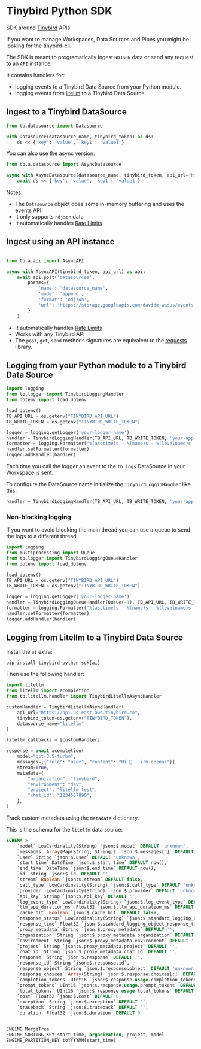# Tinybird Python SDK

SDK around [Tinybird](https://www.tinybird.co/) APIs.

If you want to manage Workspaces, Data Sources and Pipes you might be looking for the [tinybird-cli](https://pypi.org/project/tinybird-cli/).

The SDK is meant to programatically ingest `NDJSON` data or send any request to an `API` instance.

It contains handlers for:
- logging events to a Tinybird Data Source from your Python module.
- logging events from [litellm](https://www.litellm.ai/) to a Tinybird Data Source.

## Ingest to a Tinybird DataSource

```python
from tb.datasource import Datasource

with Datasource(datasource_name, tinybird_token) as ds:
    ds << {'key': 'value', 'key1': 'value1'}
```

You can also use the async version:

```python
from tb.a.datasource import AsyncDatasource

async with AsyncDatasource(datasource_name, tinybird_token, api_url='https://api.us-east.tinybird.co') as ds:
    await ds << {'key': 'value', 'key1': 'value1'}
```

Notes:
- The `Datasource` object does some in-memory buffering and uses the [events API](https://www.tinybird.co/docs/v2/get-data-in/events-api). 
- It only supports `ndjson` data
- It automatically handles [Rate Limits](https://www.tinybird.co/docs/get-started/plans/limits#ingestion-limits-api)

## Ingest using an API instance

```python

from tb.a.api import AsyncAPI

async with AsyncAPI(tinybird_token, api_url) as api:
    await api.post('datasources',
        params={
            'name': 'datasource_name',
            'mode': 'append',
            'format': 'ndjson',
            'url': 'https://storage.googleapis.com/davidm-wadus/events.ndjson',
        }
    )
```

- It automatically handles [Rate Limits](https://docs.tinybird.co/api-reference/api-reference.html#limits)
- Works with any Tinybird API
- The `post`, `get`, `send` methods signatures are equivalent to the [requests](https://docs.python-requests.org/en/latest/) library.

## Logging from your Python module to a Tinybird Data Source

```python
import logging
from tb.logger import TinybirdLoggingHandler
from dotenv import load_dotenv

load_dotenv()
TB_API_URL = os.getenv("TINYBIRD_API_URL")
TB_WRITE_TOKEN = os.getenv("TINYBIRD_WRITE_TOKEN")

logger = logging.getLogger('your-logger-name')
handler = TinybirdLoggingHandler(TB_API_URL, TB_WRITE_TOKEN, 'your-app-name')
formatter = logging.Formatter('%(asctime)s - %(name)s - %(levelname)s - %(message)s')
handler.setFormatter(formatter)
logger.addHandler(handler)
```

Each time you call the logger an event to the `tb_logs` DataSource in your Workspace is sent.

To configure the DataSource name initialize the `TinybirdLogginHandler` like this:

```python
handler = TinybirdLoggingHandler(TB_API_URL, TB_WRITE_TOKEN, 'your-app-name', ds_name="your_tb_ds_name")
```

### Non-blocking logging

If you want to avoid blocking the main thread you can use a queue to send the logs to a different thread.

```python
import logging
from multiprocessing import Queue
from tb.logger import TinybirdLoggingQueueHandler
from dotenv import load_dotenv

load_dotenv()
TB_API_URL = os.getenv("TINYBIRD_API_URL")
TB_WRITE_TOKEN = os.getenv("TINYBIRD_WRITE_TOKEN")

logger = logging.getLogger('your-logger-name')
handler = TinybirdLoggingQueueHandler(Queue(-1), TB_API_URL, TB_WRITE_TOKEN, 'your-app-name', ds_name="your_tb_ds_name")
formatter = logging.Formatter('%(asctime)s - %(name)s - %(levelname)s - %(message)s')
handler.setFormatter(formatter)
logger.addHandler(handler)
```

## Logging from Litellm to a Tinybird Data Source

Install the `ai` extra:

```
pip install tinybird-python-sdk[ai]
```

Then use the following handler:

```python
import litellm
from litellm import acompletion
from tb.litellm.handler import TinybirdLitellmAsyncHandler

customHandler = TinybirdLitellmAsyncHandler(
    api_url="https://api.us-east.aws.tinybird.co", 
    tinybird_token=os.getenv("TINYBIRD_TOKEN"), 
    datasource_name="litellm"
)

litellm.callbacks = [customHandler]

response = await acompletion(
    model="gpt-3.5-turbo", 
    messages=[{"role": "user", "content": "Hi 👋 - i'm openai"}],
    stream=True,
    metadata={
        "organization": "tinybird",
        "environment": "dev",
        "project": "litellm_test",
        "chat_id": "1234567890",
    },
)
```

Track custom metadata using the `metadata` dictionary.

This is the schema for the `litellm` data source:

```sql
SCHEMA >
    `model` LowCardinality(String) `json:$.model` DEFAULT 'unknown',
    `messages` Array(Map(String, String)) `json:$.messages[:]` DEFAULT [],
    `user` String `json:$.user` DEFAULT 'unknown',
    `start_time` DateTime `json:$.start_time` DEFAULT now(),
    `end_time` DateTime `json:$.end_time` DEFAULT now(),
    `id` String `json:$.id` DEFAULT '',
    `stream` Boolean `json:$.stream` DEFAULT false,
    `call_type` LowCardinality(String) `json:$.call_type` DEFAULT 'unknown',
    `provider` LowCardinality(String) `json:$.provider` DEFAULT 'unknown',
    `api_key` String `json:$.api_key` DEFAULT '',
    `log_event_type` LowCardinality(String) `json:$.log_event_type` DEFAULT 'unknown',
    `llm_api_duration_ms` Float32 `json:$.llm_api_duration_ms` DEFAULT 0,
    `cache_hit` Boolean `json:$.cache_hit` DEFAULT false,
    `response_status` LowCardinality(String) `json:$.standard_logging_object_status` DEFAULT 'unknown',
    `response_time` Float32 `json:$.standard_logging_object_response_time` DEFAULT 0,
    `proxy_metadata` String `json:$.proxy_metadata` DEFAULT '',
    `organization` String `json:$.proxy_metadata.organization` DEFAULT '',
    `environment` String `json:$.proxy_metadata.environment` DEFAULT '',
    `project` String `json:$.proxy_metadata.project` DEFAULT '',
    `chat_id` String `json:$.proxy_metadata.chat_id` DEFAULT '',
    `response` String `json:$.response` DEFAULT '',
    `response_id` String `json:$.response.id`,
    `response_object` String `json:$.response.object` DEFAULT 'unknown',
    `response_choices` Array(String) `json:$.response.choices[:]` DEFAULT [],
    `completion_tokens` UInt16 `json:$.response.usage.completion_tokens` DEFAULT 0,
    `prompt_tokens` UInt16 `json:$.response.usage.prompt_tokens` DEFAULT 0,
    `total_tokens` UInt16 `json:$.response.usage.total_tokens` DEFAULT 0,
    `cost` Float32 `json:$.cost` DEFAULT 0,
    `exception` String `json:$.exception` DEFAULT '',
    `traceback` String `json:$.traceback` DEFAULT '',
    `duration` Float32 `json:$.duration` DEFAULT 0


ENGINE MergeTree
ENGINE_SORTING_KEY start_time, organization, project, model
ENGINE_PARTITION_KEY toYYYYMM(start_time)
```